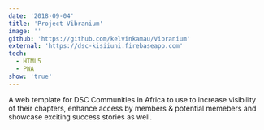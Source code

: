 ```yaml
---
date: '2018-09-04'
title: 'Project Vibranium'
image: ''
github: 'https://github.com/kelvinkamau/Vibranium'
external: 'https://dsc-kisiiuni.firebaseapp.com'
tech:
  - HTML5
  - PWA
show: 'true'
---
```


A web template for DSC Communities in Africa to use to increase visibility of their chapters, enhance access by members & potential memebers and showcase exciting success stories as well.
